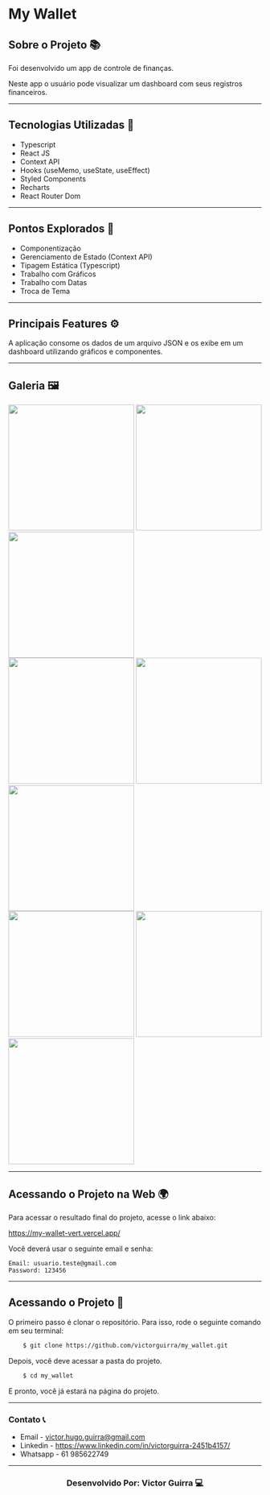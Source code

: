 # My Wallet

## Sobre o Projeto 📚

Foi desenvolvido um app de controle de finanças.

Neste app o usuário pode visualizar um dashboard com seus registros financeiros.

---

## Tecnologias Utilizadas 🚀

- Typescript
- React JS
- Context API
- Hooks (useMemo, useState, useEffect)
- Styled Components
- Recharts
- React Router Dom

---

## Pontos Explorados 🎯

- Componentização
- Gerenciamento de Estado (Context API)
- Tipagem Estática (Typescript)
- Trabalho com Gráficos
- Trabalho com Datas
- Troca de Tema

---

## Principais Features ⚙️

A aplicação consome os dados de um arquivo JSON e os exibe em um dashboard utilizando gráficos e componentes.

---

## Galeria 🖼️

<div>
    <img src="https://www.linkpicture.com/q/SaidasLight.png" width="250">
    <img src="https://www.linkpicture.com/q/DashboardLight1.png" width="250" />
    <img src="https://www.linkpicture.com/q/DashboardLight2.png" width="250" />
</div>

<div>
    <img src="https://www.linkpicture.com/q/SaidasDark.png" width="250">
    <img src="https://www.linkpicture.com/q/EntradasDark.png" width="250" />
    <img src="https://www.linkpicture.com/q/DashboardDark2.png" width="250" />
</div>

<div>
    <img src="https://www.linkpicture.com/q/DashboardDark.png" width="250">
    <img src="https://www.linkpicture.com/q/LoginLight.png" width="250" />
    <img src="https://www.linkpicture.com/q/LoginDark.png" width="250" />
</div>

---

## Acessando o Projeto na Web 🌍

Para acessar o resultado final do projeto, acesse o link abaixo:

https://my-wallet-vert.vercel.app/

Você deverá usar o seguinte email e senha:

```
Email: usuario.teste@gmail.com
Password: 123456
```

---

## Acessando o Projeto 📂

O primeiro passo é clonar o repositório. Para isso, rode o seguinte comando em seu terminal:

```bash
    $ git clone https://github.com/victorguirra/my_wallet.git
```

Depois, você deve acessar a pasta do projeto.

```bash
    $ cd my_wallet
```

E pronto, você já estará na página do projeto.

---

### Contato 📞

- Email - victor.hugo.guirra@gmail.com
- Linkedin - https://www.linkedin.com/in/victorguirra-2451b4157/
- Whatsapp - 61 985622749

---

<h3 align="center">Desenvolvido Por: Victor Guirra 💻</h3>